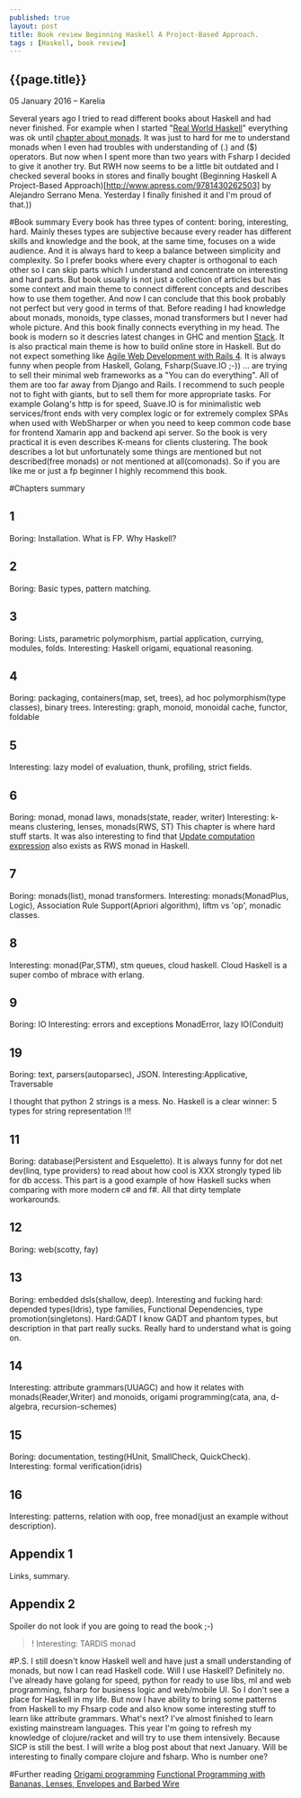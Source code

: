 ```yaml
---
published: true
layout: post
title: Book review Beginning Haskell A Project-Based Approach.
tags : [Haskell, book review]
---
```


## {{page.title}}

<p class="meta">05 January 2016 &#8211; Karelia</p>

Several years ago I tried to read different books about Haskell and had never
finished. For example when I started "[Real World Haskell](http://book.realworldhaskell.org/)"
everything was ok until [chapter about monads](http://book.realworldhaskell.org/read/monads.html).
It was just to hard for me to understand monads when I even had troubles with understanding of (.) and ($) operators.
But now when I spent more than two years with Fsharp I decided to give it another try.
But RWH now seems to be a little bit outdated and I checked several books in stores
and finally bought (Beginning Haskell A Project-Based Approach)[http://www.apress.com/9781430262503]
by Alejandro Serrano Mena. Yesterday I finally finished it and I'm proud of that.))

#Book summary
Every book has three types of content: boring, interesting, hard. Mainly theses types are subjective because every reader has different skills and knowledge and the book, at the same time, focuses on a wide audience.
And it is always hard to keep a balance between simplicity and complexity. So I prefer books where every chapter is orthogonal to each other so I can skip parts which I understand and concentrate on interesting and hard parts.
But book usually is not just a collection of articles but has some context and main theme to connect different concepts and describes how to use them together. And now I can conclude that this book probably not perfect but very good in terms of that. Before reading I had knowledge about monads, monoids, type classes, monad transformers but I never had whole picture. And this book finally connects everything in my head. The book is modern so it descries latest changes in GHC and mention [Stack](http://docs.haskellstack.org/en/stable/README.html). It is also practical main theme is how to build  online store in Haskell. But do not expect something like [Agile Web Development with Rails 4](https://pragprog.com/book/rails4/agile-web-development-with-rails-4). It is always funny when people from Haskell, Golang, Fsharp(Suave.IO ;-)) ... are trying to sell their minimal web frameworks as a "You can do everything".
All of them are too far away from Django and Rails. I recommend to such people not to fight with giants, but to sell them for more appropriate tasks. For example Golang's http is for speed, Suave.IO is for minimalistic web services/front ends with very complex logic or for extremely complex SPAs when used with WebSharper or when you need to keep common code base for frontend Xamarin app and backend api server. So the book is very practical it is even describes K-means for clients clustering. The book describes a lot but unfortunately some things are mentioned but not described(free monads) or not mentioned at all(comonads). So if you are like me or just a fp beginner I highly recommend this book.

#Chapters summary

## 1
Boring: Installation. What is FP. Why Haskell?
## 2
Boring: Basic types, pattern matching.
## 3
Boring: Lists, parametric polymorphism, partial application, currying, modules, folds.
Interesting: Haskell origami, equational reasoning.
## 4
Boring: packaging, containers(map, set, trees), ad hoc polymorphism(type classes), binary trees.
Interesting: graph, monoid, monoidal cache, functor, foldable
## 5
Interesting: lazy model of evaluation, thunk, profiling, strict fields.
## 6
Boring: monad, monad laws, monads(state, reader, writer)
Interesting: k-means clustering, lenses, monads(RWS, ST)
This chapter is where hard stuff starts. It was also interesting to find that [Update computation expression](http://tomasp.net/blog/2014/update-monads/) also exists as RWS monad in Haskell.
## 7
Boring: monads(list), monad transformers.
Interesting: monads(MonadPlus, Logic), Association Rule Support(Apriori algorithm), liftm vs 'op', monadic classes.
## 8
Interesting: monad(Par,STM), stm queues, cloud haskell.
Cloud Haskell is a super combo of mbrace with erlang.
## 9
Boring: IO
Interesting: errors and exceptions MonadError, lazy IO(Conduit)
## 19
Boring: text, parsers(autoparsec), JSON.
Interesting:Applicative, Traversable

I thought that python 2 strings is a mess. No. Haskell is a clear winner: 5 types for string representation !!!
## 11
Boring: database(Persistent and Esqueletto).
It is always funny for dot net dev(linq, type providers) to read about how cool is XXX strongly typed lib for db access.
This part is a good example of how Haskell sucks when comparing with more modern c# and f#. All that dirty template workarounds.
## 12
Boring: web(scotty, fay)
## 13
Boring: embedded dsls(shallow, deep).
Interesting and fucking hard: depended types(Idris), type families, Functional Dependencies, type promotion(singletons).
Hard:GADT
I know GADT and phantom types, but description in that part really sucks. Really hard to understand what is going on.
## 14
Interesting: attribute grammars(UUAGC) and how it relates with monads(Reader,Writer) and monoids, origami programming(cata, ana, d-algebra, recursion-schemes)
## 15
Boring: documentation, testing(HUnit, SmallCheck, QuickCheck).
Interesting: formal verification(idris)
## 16
Interesting: patterns, relation with oop, free monad(just an example without description).
## Appendix 1
Links, summary.
## Appendix 2
Spoiler do not look if you are going to read the book ;-)
>! Interesting: TARDIS monad

#P.S.
I still doesn't know Haskell well and have just a small understanding of monads, but now I can read Haskell code.
Will I use Haskell? Definitely no. I've already have golang for speed, python for ready to use libs, ml and web programming, fsharp for business logic and web/mobile UI. So I don't see a place for Haskell in my life. But now I have ability to bring some patterns from Haskell to my Fhsarp code and also know some interesting stuff to learn like attribute grammars. What's next? I've almost finished to learn existing mainstream languages. This year I'm going to refresh my knowledge of clojure/racket and will try to use them intensively. Because SICP is still the best. I will write a blog post about that next January. Will be interesting to finally compare clojure and fsharp. Who is number one?

#Further reading
[Origami programming](http://www.cs.ox.ac.uk/people/jeremy.gibbons/publications/origami.pdf)
[Functional Programming with Bananas, Lenses, Envelopes and Barbed Wire](http://eprints.eemcs.utwente.nl/7281/01/db-utwente-40501F46.pdf)
